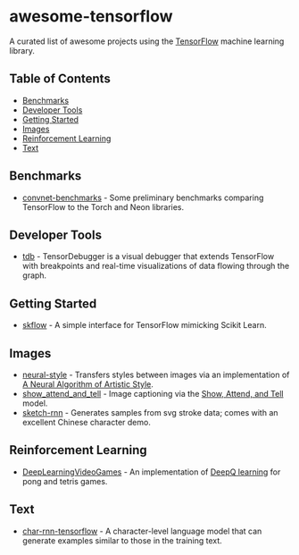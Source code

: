# awesome-tensorflow
A curated list of awesome projects using the [TensorFlow](https://github.com/tensorflow/tensorflow/) machine learning library.

## Table of Contents

- [Benchmarks](#benchmarks)
- [Developer Tools](#developer-tools)
- [Getting Started](#getting-started)
- [Images](#images)
- [Reinforcement Learning](#reinforcement-learning)
- [Text](#text)

## Benchmarks

- [convnet-benchmarks](https://github.com/soumith/convnet-benchmarks/issues/66) - Some preliminary benchmarks comparing TensorFlow to the Torch and Neon libraries.


## Developer Tools

- [tdb](https://github.com/ericjang/tdb) - TensorDebugger is a visual debugger that extends TensorFlow with breakpoints and real-time visualizations of data flowing through the graph.


## Getting Started

- [skflow](https://github.com/google/skflow) - A simple interface for TensorFlow mimicking Scikit Learn.


## Images

- [neural-style](https://github.com/anishathalye/neural-style) - Transfers styles between images via an implementation of [A Neural Algorithm of Artistic Style](http://arxiv.org/pdf/1508.06576v2.pdf).
- [show_attend_and_tell](https://github.com/jazzsaxmafia/show_attend_and_tell.tensorflow) - Image captioning via the [Show, Attend, and Tell](http://arxiv.org/abs/1502.03044) model.
- [sketch-rnn](https://github.com/hardmaru/sketch-rnn/) - Generates samples from svg stroke data; comes with an excellent Chinese character demo.


## Reinforcement Learning

- [DeepLearningVideoGames](https://github.com/asrivat1/DeepLearningVideoGames) - An implementation of [DeepQ learning](http://arxiv.org/abs/1312.5602) for pong and tetris games.


## Text

- [char-rnn-tensorflow](https://github.com/sherjilozair/char-rnn-tensorflow) - A character-level language model that can generate examples similar to those in the training text.
